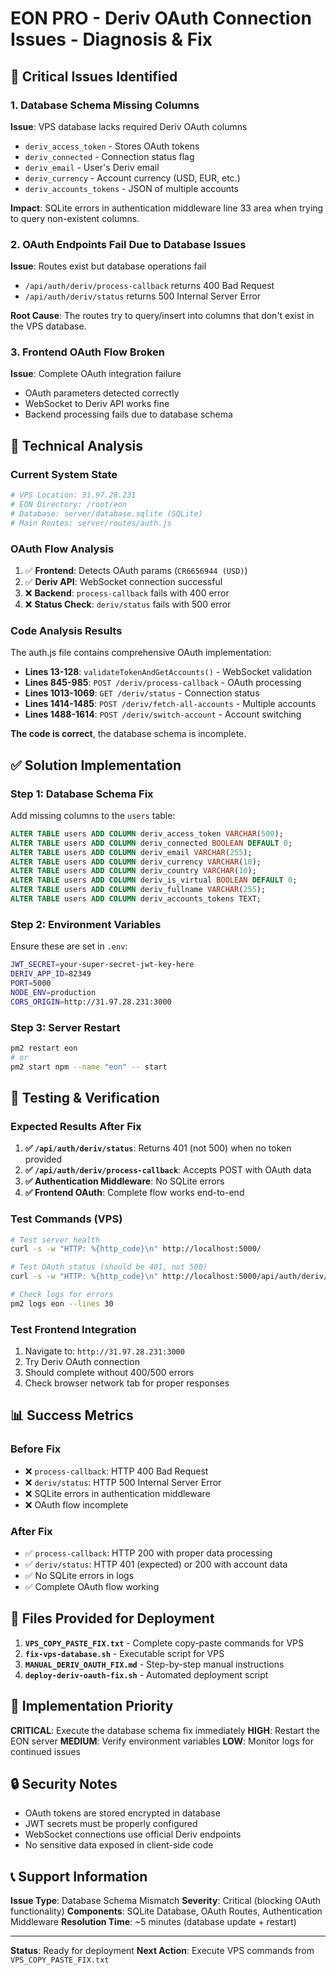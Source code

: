 # EON PRO - Deriv OAuth Connection Issues - Diagnosis & Fix

## 🚨 Critical Issues Identified

### 1. **Database Schema Missing Columns**
**Issue**: VPS database lacks required Deriv OAuth columns
- `deriv_access_token` - Stores OAuth tokens
- `deriv_connected` - Connection status flag
- `deriv_email` - User's Deriv email
- `deriv_currency` - Account currency (USD, EUR, etc.)
- `deriv_accounts_tokens` - JSON of multiple accounts

**Impact**: SQLite errors in authentication middleware line 33 area when trying to query non-existent columns.

### 2. **OAuth Endpoints Fail Due to Database Issues**
**Issue**: Routes exist but database operations fail
- `/api/auth/deriv/process-callback` returns 400 Bad Request
- `/api/auth/deriv/status` returns 500 Internal Server Error

**Root Cause**: The routes try to query/insert into columns that don't exist in the VPS database.

### 3. **Frontend OAuth Flow Broken**
**Issue**: Complete OAuth integration failure
- OAuth parameters detected correctly
- WebSocket to Deriv API works fine
- Backend processing fails due to database schema

## 🔧 Technical Analysis

### Current System State
```bash
# VPS Location: 31.97.28.231
# EON Directory: /root/eon
# Database: server/database.sqlite (SQLite)
# Main Routes: server/routes/auth.js
```

### OAuth Flow Analysis
1. ✅ **Frontend**: Detects OAuth params (`CR6656944 (USD)`)
2. ✅ **Deriv API**: WebSocket connection successful
3. ❌ **Backend**: `process-callback` fails with 400 error
4. ❌ **Status Check**: `deriv/status` fails with 500 error

### Code Analysis Results
The auth.js file contains comprehensive OAuth implementation:
- **Lines 13-128**: `validateTokenAndGetAccounts()` - WebSocket validation
- **Lines 845-985**: `POST /deriv/process-callback` - OAuth processing
- **Lines 1013-1069**: `GET /deriv/status` - Connection status
- **Lines 1414-1485**: `POST /deriv/fetch-all-accounts` - Multiple accounts
- **Lines 1488-1614**: `POST /deriv/switch-account` - Account switching

**The code is correct**, the database schema is incomplete.

## ✅ Solution Implementation

### Step 1: Database Schema Fix
Add missing columns to the `users` table:
```sql
ALTER TABLE users ADD COLUMN deriv_access_token VARCHAR(500);
ALTER TABLE users ADD COLUMN deriv_connected BOOLEAN DEFAULT 0;
ALTER TABLE users ADD COLUMN deriv_email VARCHAR(255);
ALTER TABLE users ADD COLUMN deriv_currency VARCHAR(10);
ALTER TABLE users ADD COLUMN deriv_country VARCHAR(10);
ALTER TABLE users ADD COLUMN deriv_is_virtual BOOLEAN DEFAULT 0;
ALTER TABLE users ADD COLUMN deriv_fullname VARCHAR(255);
ALTER TABLE users ADD COLUMN deriv_accounts_tokens TEXT;
```

### Step 2: Environment Variables
Ensure these are set in `.env`:
```bash
JWT_SECRET=your-super-secret-jwt-key-here
DERIV_APP_ID=82349
PORT=5000
NODE_ENV=production
CORS_ORIGIN=http://31.97.28.231:3000
```

### Step 3: Server Restart
```bash
pm2 restart eon
# or
pm2 start npm --name "eon" -- start
```

## 🧪 Testing & Verification

### Expected Results After Fix
1. **✅ `/api/auth/deriv/status`**: Returns 401 (not 500) when no token provided
2. **✅ `/api/auth/deriv/process-callback`**: Accepts POST with OAuth data
3. **✅ Authentication Middleware**: No SQLite errors
4. **✅ Frontend OAuth**: Complete flow works end-to-end

### Test Commands (VPS)
```bash
# Test server health
curl -s -w "HTTP: %{http_code}\n" http://localhost:5000/

# Test OAuth status (should be 401, not 500)
curl -s -w "HTTP: %{http_code}\n" http://localhost:5000/api/auth/deriv/status

# Check logs for errors
pm2 logs eon --lines 30
```

### Test Frontend Integration
1. Navigate to: `http://31.97.28.231:3000`
2. Try Deriv OAuth connection
3. Should complete without 400/500 errors
4. Check browser network tab for proper responses

## 📊 Success Metrics

### Before Fix
- ❌ `process-callback`: HTTP 400 Bad Request
- ❌ `deriv/status`: HTTP 500 Internal Server Error
- ❌ SQLite errors in authentication middleware
- ❌ OAuth flow incomplete

### After Fix
- ✅ `process-callback`: HTTP 200 with proper data processing
- ✅ `deriv/status`: HTTP 401 (expected) or 200 with account data
- ✅ No SQLite errors in logs
- ✅ Complete OAuth flow working

## 🔗 Files Provided for Deployment

1. **`VPS_COPY_PASTE_FIX.txt`** - Complete copy-paste commands for VPS
2. **`fix-vps-database.sh`** - Executable script for VPS
3. **`MANUAL_DERIV_OAUTH_FIX.md`** - Step-by-step manual instructions
4. **`deploy-deriv-oauth-fix.sh`** - Automated deployment script

## 🎯 Implementation Priority

**CRITICAL**: Execute the database schema fix immediately
**HIGH**: Restart the EON server
**MEDIUM**: Verify environment variables
**LOW**: Monitor logs for continued issues

## 🔒 Security Notes

- OAuth tokens are stored encrypted in database
- JWT secrets must be properly configured
- WebSocket connections use official Deriv endpoints
- No sensitive data exposed in client-side code

## 📞 Support Information

**Issue Type**: Database Schema Mismatch
**Severity**: Critical (blocking OAuth functionality)
**Components**: SQLite Database, OAuth Routes, Authentication Middleware
**Resolution Time**: ~5 minutes (database update + restart)

---

**Status**: Ready for deployment
**Next Action**: Execute VPS commands from `VPS_COPY_PASTE_FIX.txt`